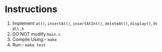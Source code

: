 # Instructions

1. Implement `at()`, `insertAt()`, `insertAtInt()`, `deleteAt()`, `display()`, in `dll.h`
2. DO NOT modify `main.c`
3. Compile Using:- `make`
4. Run:- `make test` 
